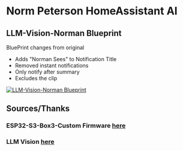 # Norm Peterson HomeAssistant AI
## LLM-Vision-Norman Blueprint
BluePrint changes from original 
  - Adds "Norman Sees" to Notification Title
  - Removed instant notifications
  - Only notify after summary
  - Excludes the clip 

[![LLM-Vision-Norman Blueprint](https://community-assets.home-assistant.io/original/4X/1/a/1/1a129e306bc6a339cf8a2b9222553254a1909b6f.svg)](https://my.home-assistant.io/redirect/blueprint_import/?blueprint_url=https://raw.githubusercontent.com/MasterPhooey/ESP32-S3-Box3B-Norman-ESPHome/refs/heads/main/llm-vision-norman.yaml)



## Sources/Thanks
### ESP32-S3-Box3-Custom Firmware [here](<https://github.com/BigBobbas/ESP32-S3-Box3-Custom-ESPHome>)
### LLM Vision [here](<https://github.com/valentinfrlch/ha-llmvision>)
